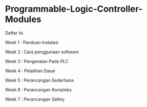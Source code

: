 # Programmable-Logic-Controller-Modules
Daftar Isi

Week 1 : Panduan Instalasi

Week 2 : Cara penggunaan software

Week 3 : Pengenalan Pada PLC

Week 4 : Pelatihan Dasar

Week 5 : Perancangan Sederhana

Week 6 : Perancangan Kompleks

Week 7 : Perancangan Safety
